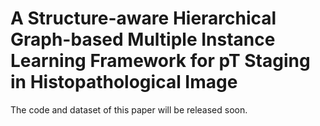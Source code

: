 # A Structure-aware Hierarchical Graph-based Multiple Instance Learning Framework for pT Staging in Histopathological Image

The code and dataset of this paper will be released soon.
